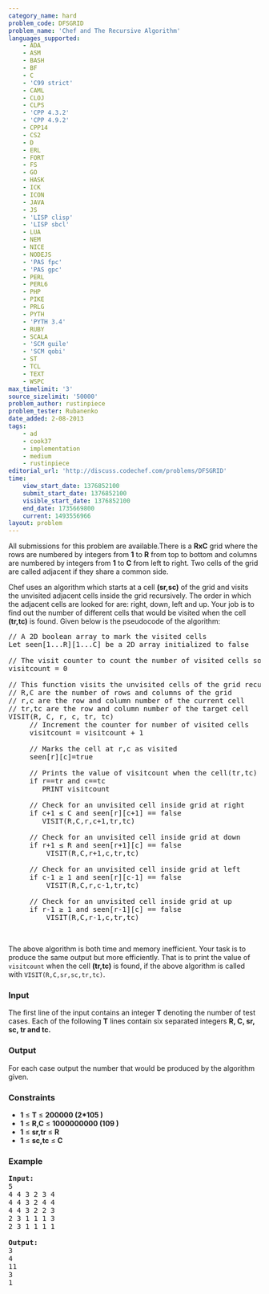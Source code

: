 ```yaml
---
category_name: hard
problem_code: DFSGRID
problem_name: 'Chef and The Recursive Algorithm'
languages_supported:
    - ADA
    - ASM
    - BASH
    - BF
    - C
    - 'C99 strict'
    - CAML
    - CLOJ
    - CLPS
    - 'CPP 4.3.2'
    - 'CPP 4.9.2'
    - CPP14
    - CS2
    - D
    - ERL
    - FORT
    - FS
    - GO
    - HASK
    - ICK
    - ICON
    - JAVA
    - JS
    - 'LISP clisp'
    - 'LISP sbcl'
    - LUA
    - NEM
    - NICE
    - NODEJS
    - 'PAS fpc'
    - 'PAS gpc'
    - PERL
    - PERL6
    - PHP
    - PIKE
    - PRLG
    - PYTH
    - 'PYTH 3.4'
    - RUBY
    - SCALA
    - 'SCM guile'
    - 'SCM qobi'
    - ST
    - TCL
    - TEXT
    - WSPC
max_timelimit: '3'
source_sizelimit: '50000'
problem_author: rustinpiece
problem_tester: Rubanenko
date_added: 2-08-2013
tags:
    - ad
    - cook37
    - implementation
    - medium
    - rustinpiece
editorial_url: 'http://discuss.codechef.com/problems/DFSGRID'
time:
    view_start_date: 1376852100
    submit_start_date: 1376852100
    visible_start_date: 1376852100
    end_date: 1735669800
    current: 1493556966
layout: problem
---
```

All submissions for this problem are available.There is a **RxC** grid where the rows are numbered by integers from **1** to **R** from top to bottom and columns are numbered by integers from **1** to **C** from left to right. Two cells of the grid are called adjacent if they share a common side.



Chef uses an algorithm which starts at a cell **(sr,sc)** of the grid and visits the unvisited adjacent cells inside the grid recursively. The order in which the adjacent cells are looked for are: right, down, left and up. Your job is to find out the number of different cells that would be visited when the cell **(tr,tc)** is found. Given below is the pseudocode of the algorithm:

<pre>
// A 2D boolean array to mark the visited cells
Let seen[1...R][1...C] be a 2D array initialized to false

// The visit counter to count the number of visited cells so far
visitcount = 0 

// This function visits the unvisited cells of the grid recursively
// R,C are the number of rows and columns of the grid
// r,c are the row and column number of the current cell 
// tr,tc are the row and column number of the target cell 
VISIT(R, C, r, c, tr, tc)
     // Increment the counter for number of visited cells
     visitcount = visitcount + 1 
  
     // Marks the cell at r,c as visited
     seen[r][c]=true           
  
     // Prints the value of visitcount when the cell(tr,tc) is found
     if r==tr and c==tc  
	    PRINT visitcount

     // Check for an unvisited cell inside grid at right
     if c+1 ≤ C and seen[r][c+1] == false 
	    VISIT(R,C,r,c+1,tr,tc)
    
     // Check for an unvisited cell inside grid at down
     if r+1 ≤ R and seen[r+1][c] == false 
	     VISIT(R,C,r+1,c,tr,tc)
  
     // Check for an unvisited cell inside grid at left
     if c-1 ≥ 1 and seen[r][c-1] == false 
	     VISIT(R,C,r,c-1,tr,tc)
  
     // Check for an unvisited cell inside grid at up
     if r-1 ≥ 1 and seen[r-1][c] == false 
	     VISIT(R,C,r-1,c,tr,tc)


</pre>
 The above algorithm is both time and memory inefficient. Your task is to produce the same output but more efficiently. That is to print the value of `visitcount` when the cell **(tr,tc)** is found, if the above algorithm is called with `VISIT(R,C,sr,sc,tr,tc)`.

### Input

The first line of the input contains an integer **T** denoting the number of test cases. Each of the following **T** lines contain six separated integers **R, C, sr, sc, tr and tc.**

### Output

 For each case output the number that would be produced by the algorithm given.

### Constraints

- **1** ≤ **T** ≤ **200000 (2\*105 )**
- **1** ≤ **R,C** ≤ **1000000000 (109 )**
- **1** ≤ **sr,tr** ≤ **R**
- **1** ≤ **sc,tc** ≤ **C**

### Example

<pre><b>Input:</b>
5
4 4 3 2 3 4
4 4 3 2 4 4
4 4 3 2 2 3
2 3 1 1 1 3  
2 3 1 1 1 1 

<b>Output:</b>
3
4
11
3
1
</pre>